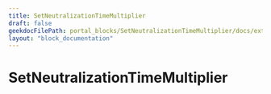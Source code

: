 ```yaml
---
title: SetNeutralizationTimeMultiplier
draft: false
geekdocFilePath: portal_blocks/SetNeutralizationTimeMultiplier/docs/extra.md
layout: "block_documentation"
---
```

# SetNeutralizationTimeMultiplier